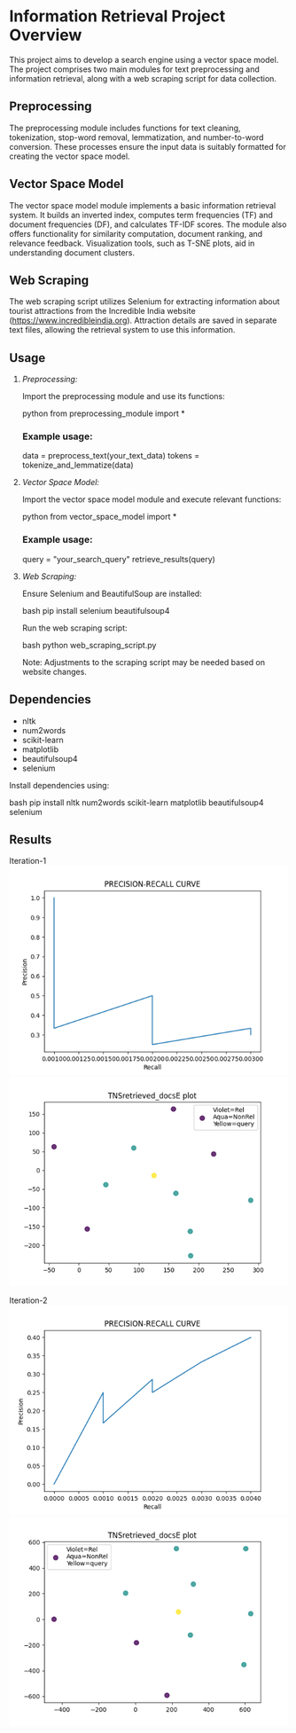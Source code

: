 # Information Retrieval Project Overview

This project aims to develop a search engine using a vector space model. The project comprises two main modules for text preprocessing and information retrieval, along with a web scraping script for data collection.

## Preprocessing

The preprocessing module includes functions for text cleaning, tokenization, stop-word removal, lemmatization, and number-to-word conversion. These processes ensure the input data is suitably formatted for creating the vector space model.

## Vector Space Model

The vector space model module implements a basic information retrieval system. It builds an inverted index, computes term frequencies (TF) and document frequencies (DF), and calculates TF-IDF scores. The module also offers functionality for similarity computation, document ranking, and relevance feedback. Visualization tools, such as T-SNE plots, aid in understanding document clusters.

## Web Scraping

The web scraping script utilizes Selenium for extracting information about tourist attractions from the Incredible India website (https://www.incredibleindia.org). Attraction details are saved in separate text files, allowing the retrieval system to use this information.

## Usage

1. *Preprocessing:*

   Import the preprocessing module and use its functions:

   python
   from preprocessing_module import *

   ### Example usage:
   data = preprocess_text(your_text_data)
   tokens = tokenize_and_lemmatize(data)
   

2. *Vector Space Model:*

   Import the vector space model module and execute relevant functions:

   python
   from vector_space_model import *

   ### Example usage:
   query = "your_search_query"
   retrieve_results(query)
   

3. *Web Scraping:*

   Ensure Selenium and BeautifulSoup are installed:

   bash
   pip install selenium beautifulsoup4
   

   Run the web scraping script:

   bash
   python web_scraping_script.py
   

   Note: Adjustments to the scraping script may be needed based on website changes.

## Dependencies

- nltk
- num2words
- scikit-learn
- matplotlib
- beautifulsoup4
- selenium

Install dependencies using:

bash
pip install nltk num2words scikit-learn matplotlib beautifulsoup4 selenium


## Results


Iteration-1
![Image 1](./images/Figure_1-2.png) ![Image 2](./images/Figure_1-1.png)

Iteration-2
![Image 1](./images/Figure_1.png) ![Image 2](./images/Figure_1-3.png)

<!-- <table>
<th>Results for Iteration-1</th>
<tr>
  <td><img src="images/Figure_1-2.png"></td> 
  <td><img src="images/Figure_1-1.png"></td>
</tr>
</table>

<table>
<th>Results for Iteration-2</th>
<tr>
  <td><img src="images/Figure_1.png"></td> 
  <td><img src="images/Figure_1-3.png"></td>
</tr>
</table> -->